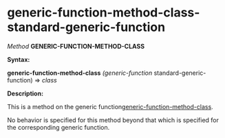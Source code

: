 generic-function-method-class-standard-generic-function
=======================================================

*Method* **GENERIC-FUNCTION-METHOD-CLASS**

**Syntax:**

**generic-function-method-class** *(generic-function* standard-generic-function) => *class*

**Description:**

This is a method on the generic function[generic-function-method-class](/meta-object-protocol/generic-function-method-class).

No behavior is specified for this method beyond that which is specified for the corresponding generic function.
